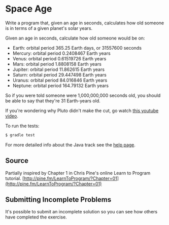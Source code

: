 # Space Age

Write a program that, given an age in seconds, calculates how old someone is in terms of a given planet's solar years.

Given an age in seconds, calculate how old someone would be on:

   - Earth: orbital period 365.25 Earth days, or 31557600 seconds
   - Mercury: orbital period 0.2408467 Earth years
   - Venus: orbital period 0.61519726 Earth years
   - Mars: orbital period 1.8808158 Earth years
   - Jupiter: orbital period 11.862615 Earth years
   - Saturn: orbital period 29.447498 Earth years
   - Uranus: orbital period 84.016846 Earth years
   - Neptune: orbital period 164.79132 Earth years

So if you were told someone were 1,000,000,000 seconds old, you should
be able to say that they're 31 Earth-years old.

If you're wondering why Pluto didn't make the cut, go watch [this
youtube video](http://www.youtube.com/watch?v=Z_2gbGXzFbs).


To run the tests:

```sh
$ gradle test
```

For more detailed info about the Java track see the [help page](http://exercism.io/languages/java).

## Source

Partially inspired by Chapter 1 in Chris Pine's online Learn to Program tutorial. [http://pine.fm/LearnToProgram/?Chapter=01](http://pine.fm/LearnToProgram/?Chapter=01)

## Submitting Incomplete Problems
It's possible to submit an incomplete solution so you can see how others have completed the exercise.


